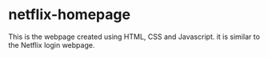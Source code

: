 # netflix-homepage
This is the webpage created using HTML, CSS and Javascript. it is similar to the Netflix login webpage.
